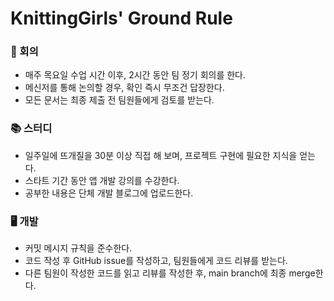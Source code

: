 # KnittingGirls' Ground Rule

### 🤖 회의

- 매주 목요일 수업 시간 이후, 2시간 동안 팀 정기 회의를 한다.
- 메신저를 통해 논의할 경우, 확인 즉시 무조건 답장한다.
- 모든 문서는 최종 제출 전 팀원들에게 검토를 받는다.

### 📚 스터디

- 일주일에 뜨개질을 30분 이상 직접 해 보며, 프로젝트 구현에 필요한 지식을 얻는다.
- 스타트 기간 동안 앱 개발 강의를 수강한다.
- 공부한 내용은 단체 개발 블로그에 업로드한다.

### 🖥️ 개발

- 커밋 메시지 규칙을 준수한다.
- 코드 작성 후 GitHub issue를 작성하고, 팀원들에게 코드 리뷰를 받는다.
- 다른 팀원이 작성한 코드를 읽고 리뷰를 작성한 후, main branch에 최종 merge한다.
